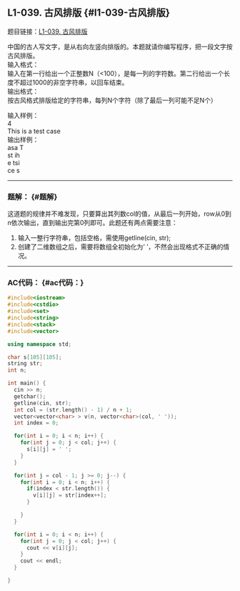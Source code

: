 ## L1-039. 古风排版 {#l1-039-古风排版}

题目链接：[L1-039. 古风排版](https://www.patest.cn/contests/gplt/L1-039)

中国的古人写文字，是从右向左竖向排版的。本题就请你编写程序，把一段文字按古风排版。  
输入格式：  
输入在第一行给出一个正整数N（&lt;100），是每一列的字符数。第二行给出一个长度不超过1000的非空字符串，以回车结束。  
输出格式：  
按古风格式排版给定的字符串，每列N个字符（除了最后一列可能不足N个）

输入样例：  
4  
This is a test case  
输出样例：  
asa T  
st ih  
e tsi  
ce s

---

### 题解： {#题解}

这道题的规律并不难发现，只要算出其列数col的值，从最后一列开始，row从0到n依次输出，直到输出完第0列即可。此题还有两点需要注意：

1. 输入一整行字符串，包括空格，需使用getline\(cin, str\);
2. 创建了二维数组之后，需要将数组全初始化为’ ’，不然会出现格式不正确的情况。

---

### AC代码： {#ac代码：}

```cpp
#include<iostream>
#include<cstdio>
#include<set>
#include<string>
#include<stack>
#include<vector>

using namespace std;

char s[105][105]; 
string str;
int n;

int main() {
  cin >> n;
  getchar();
  getline(cin, str);
  int col = (str.length() - 1) / n + 1;
  vector<vector<char> > v(n, vector<char>(col, ' '));
  int index = 0;

  for(int i = 0; i < n; i++) {
    for(int j = 0; j < col; j++) {
      s[i][j] = ' ';
    }
  }

  for(int j = col - 1; j >= 0; j--) {
    for(int i = 0; i < n; i++) {
      if(index < str.length()) {
        v[i][j] = str[index++];
      }

    }
  }

  for(int i = 0; i < n; i++) {
    for(int j = 0; j < col; j++) {
      cout << v[i][j];
    }
    cout << endl;
  }

}
```



